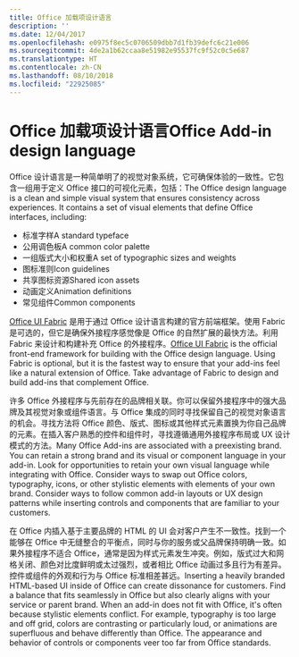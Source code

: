 ```yaml
---
title: Office 加载项设计语言
description: ''
ms.date: 12/04/2017
ms.openlocfilehash: e0975f8ec5c0706509dbb7d1fb39defc6c21e006
ms.sourcegitcommit: 4de2a1b62ccaa8e51982e95537fc9f52c0c5e687
ms.translationtype: HT
ms.contentlocale: zh-CN
ms.lasthandoff: 08/10/2018
ms.locfileid: "22925085"
---
```

# <a name="office-add-in-design-language"></a><span data-ttu-id="24cf6-102">Office 加载项设计语言</span><span class="sxs-lookup"><span data-stu-id="24cf6-102">Office Add-in design language</span></span>

<span data-ttu-id="24cf6-p101">Office 设计语言是一种简单明了的视觉对象系统，它可确保体验的一致性。它包含一组用于定义 Office 接口的可视化元素，包括：</span><span class="sxs-lookup"><span data-stu-id="24cf6-p101">The Office design language is a clean and simple visual system that ensures consistency across experiences. It contains a set of visual elements that define Office interfaces, including:</span></span>

- <span data-ttu-id="24cf6-105">标准字样</span><span class="sxs-lookup"><span data-stu-id="24cf6-105">A standard typeface</span></span>
- <span data-ttu-id="24cf6-106">公用调色板</span><span class="sxs-lookup"><span data-stu-id="24cf6-106">A common color palette</span></span>
- <span data-ttu-id="24cf6-107">一组版式大小和权重</span><span class="sxs-lookup"><span data-stu-id="24cf6-107">A set of typographic sizes and weights</span></span>
- <span data-ttu-id="24cf6-108">图标准则</span><span class="sxs-lookup"><span data-stu-id="24cf6-108">Icon guidelines</span></span>
- <span data-ttu-id="24cf6-109">共享图标资源</span><span class="sxs-lookup"><span data-stu-id="24cf6-109">Shared icon assets</span></span>
- <span data-ttu-id="24cf6-110">动画定义</span><span class="sxs-lookup"><span data-stu-id="24cf6-110">Animation definitions</span></span>
- <span data-ttu-id="24cf6-111">常见组件</span><span class="sxs-lookup"><span data-stu-id="24cf6-111">Common components</span></span>

<span data-ttu-id="24cf6-p102">[Office UI Fabric](https://developer.microsoft.com/fabric) 是用于通过 Office 设计语言构建的官方前端框架。使用 Fabric 是可选的，但它是确保外接程序感觉像是 Office 的自然扩展的最快方法。利用 Fabric 来设计和构建补充 Office 的外接程序。</span><span class="sxs-lookup"><span data-stu-id="24cf6-p102">[Office UI Fabric](https://developer.microsoft.com/fabric) is the official front-end framework for building with the Office design language. Using Fabric is optional, but it is the fastest way to ensure that your add-ins feel like a natural extension of Office. Take advantage of Fabric to design and build add-ins that complement Office.</span></span>

<span data-ttu-id="24cf6-p103">许多 Office 外接程序与先前存在的品牌相关联。你可以保留外接程序中的强大品牌及其视觉对象或组件语言。与 Office 集成的同时寻找保留自己的视觉对象语言的机会。寻找方法将 Office 颜色、版式、图标或其他样式元素置换为你自己品牌的元素。在插入客户熟悉的控件和组件时，寻找遵循通用外接程序布局或 UX 设计模式的方法。</span><span class="sxs-lookup"><span data-stu-id="24cf6-p103">Many Office Add-ins are associated with a preexisting brand. You can retain a strong brand and its visual or component language in your add-in. Look for opportunities to retain your own visual language while integrating with Office. Consider ways to swap out Office colors, typography, icons, or other stylistic elements with elements of your own brand. Consider ways to follow common add-in layouts or UX design patterns while inserting controls and components that are familiar to your customers.</span></span>

<span data-ttu-id="24cf6-p104">在 Office 内插入基于主要品牌的 HTML 的 UI 会对客户产生不一致性。找到一个能够在 Office 中无缝整合的平衡点，同时与你的服务或父品牌保持明确一致。如果外接程序不适合 Office，通常是因为样式元素发生冲突。例如，版式过大和网格关闭、颜色对比度鲜明或太过强烈，或者相比 Office 动画过多且行为有差异。控件或组件的外观和行为与 Office 标准相差甚远。</span><span class="sxs-lookup"><span data-stu-id="24cf6-p104">Inserting a heavily branded HTML-based UI inside of Office can create dissonance for customers. Find a balance that fits seamlessly in Office but also clearly aligns with your service or parent brand. When an add-in does not fit with Office, it's often because stylistic elements conflict. For example, typography is too large and off grid, colors are contrasting or particularly loud, or animations are superfluous and behave differently than Office. The appearance and behavior of controls or components veer too far from Office standards.</span></span>
